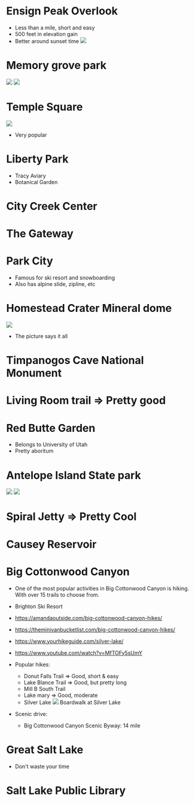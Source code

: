 # Ensign Peak Overlook
- Less than a mile, short and easy
- 500 feet in elevation gain
- Better around sunset time
![](https://i.imgur.com/4EC6czk.jpg)

# Memory grove park
![](https://i.imgur.com/yDF8vhI.jpg)
![](https://i.imgur.com/uOpNydN.jpg)

# Temple Square  
![](https://i.imgur.com/ZFqQCbp.png)
- Very popular
# Liberty Park
- Tracy Aviary
- Botanical Garden
# City Creek Center
# The Gateway
# Park City
- Famous for ski resort and snowboarding
- Also has alpine slide, zipline, etc

# Homestead Crater Mineral dome
![](https://i.imgur.com/WZhHFEX.png)
- The picture says it all
# Timpanogos Cave National Monument

# Living Room trail => Pretty good
# Red Butte Garden
- Belongs to University of Utah
- Pretty aboritum
# Antelope Island State park
![](https://i.imgur.com/YUmeJNY.jpg)
![](https://i.imgur.com/XnTaYGU.png)

# Spiral Jetty => Pretty Cool
# Causey Reservoir
# Big Cottonwood Canyon
- One of the most popular activities in Big Cottonwood Canyon is hiking. With over 15 trails to choose from.
- Brighton Ski Resort
- https://amandaoutside.com/big-cottonwood-canyon-hikes/
- https://theminivanbucketlist.com/big-cottonwood-canyon-hikes/
- https://www.yourhikeguide.com/silver-lake/
- https://www.youtube.com/watch?v=MfTOFy5sUmY
- Popular hikes:
	- Donut Falls Trail => Good, short & easy
	- Lake Blance Trail => Good, but pretty long
	- Mill B South Trail
	- Lake mary => Good, moderate
	- Silver Lake ![](https://i.imgur.com/IVDJ5C2.jpg) Boardwalk at Silver Lake

- Scenic drive: 
	- Big Cottonwood Canyon Scenic Byway: 14 mile
# Great Salt Lake
- Don't waste your time
# Salt Lake Public Library